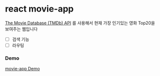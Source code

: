 # react movie-app

[The Movie Database (TMDb) API](https://www.themoviedb.org/documentation/api) 를 사용해서 현재 가장 인기있는 영화 Top20을 보여주는 웹입니다

- [ ] 검색 기능
- [ ] 라우팅

### Demo
[movie-app Demo](https://minnji88.github.io/movie_app/#/)










